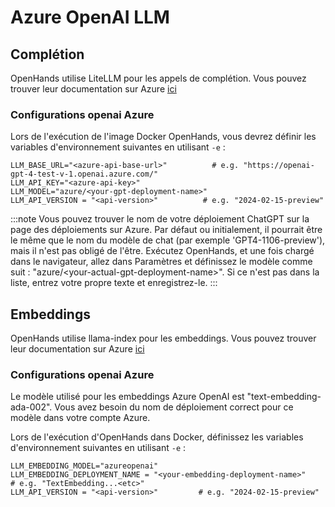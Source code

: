 # Azure OpenAI LLM

## Complétion

OpenHands utilise LiteLLM pour les appels de complétion. Vous pouvez trouver leur documentation sur Azure [ici](https://docs.litellm.ai/docs/providers/azure)

### Configurations openai Azure

Lors de l'exécution de l'image Docker OpenHands, vous devrez définir les variables d'environnement suivantes en utilisant `-e` :

```
LLM_BASE_URL="<azure-api-base-url>"          # e.g. "https://openai-gpt-4-test-v-1.openai.azure.com/"
LLM_API_KEY="<azure-api-key>"
LLM_MODEL="azure/<your-gpt-deployment-name>"
LLM_API_VERSION = "<api-version>"          # e.g. "2024-02-15-preview"
```

:::note
Vous pouvez trouver le nom de votre déploiement ChatGPT sur la page des déploiements sur Azure. Par défaut ou initialement, il pourrait être le même que le nom du modèle de chat (par exemple 'GPT4-1106-preview'), mais il n'est pas obligé de l'être. Exécutez OpenHands, et une fois chargé dans le navigateur, allez dans Paramètres et définissez le modèle comme suit : "azure/&lt;your-actual-gpt-deployment-name&gt;". Si ce n'est pas dans la liste, entrez votre propre texte et enregistrez-le.
:::

## Embeddings

OpenHands utilise llama-index pour les embeddings. Vous pouvez trouver leur documentation sur Azure [ici](https://docs.llamaindex.ai/en/stable/api_reference/embeddings/azure_openai/)

### Configurations openai Azure

Le modèle utilisé pour les embeddings Azure OpenAI est "text-embedding-ada-002".
Vous avez besoin du nom de déploiement correct pour ce modèle dans votre compte Azure.

Lors de l'exécution d'OpenHands dans Docker, définissez les variables d'environnement suivantes en utilisant `-e` :

```
LLM_EMBEDDING_MODEL="azureopenai"
LLM_EMBEDDING_DEPLOYMENT_NAME = "<your-embedding-deployment-name>"        # e.g. "TextEmbedding...<etc>"
LLM_API_VERSION = "<api-version>"         # e.g. "2024-02-15-preview"
```
